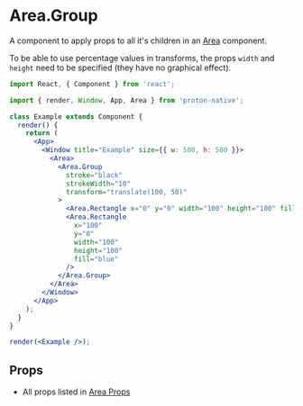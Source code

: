 # Area.Group

A component to apply props to all it's children in an [Area](component_APIs/area.md) component.

To be able to use percentage values in transforms, the props `width` and `height` need to be specified (they have no graphical effect).

```jsx
import React, { Component } from 'react';

import { render, Window, App, Area } from 'proton-native';

class Example extends Component {
  render() {
    return (
      <App>
        <Window title="Example" size={{ w: 500, h: 500 }}>
          <Area>
            <Area.Group
              stroke="black"
              strokeWidth="10"
              transform="translate(100, 50)"
            >
              <Area.Rectangle x="0" y="0" width="100" height="100" fill="red" />
              <Area.Rectangle
                x="100"
                y="0"
                width="100"
                height="100"
                fill="blue"
              />
            </Area.Group>
          </Area>
        </Window>
      </App>
    );
  }
}

render(<Example />);
```

## Props

* All props listed in [Area Props](component_APIs/area_props.md)
